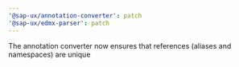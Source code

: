 ```yaml
---
'@sap-ux/annotation-converter': patch
'@sap-ux/edmx-parser': patch
---
```


The annotation converter now ensures that references (aliases and namespaces) are unique
